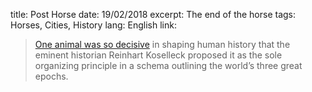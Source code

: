 title: Post Horse
date: 19/02/2018
excerpt: The end of the horse
tags: Horses, Cities, History
lang: English
link: 

>  [One animal was so decisive](https://www.washingtonpost.com/outlook/how-the-horse-helped-shape-our-world--at-great-expense-to-itself/2018/02/09/550b649c-0078-11e8-8acf-ad2991367d9d_story.html?utm_term=.df0162a89c4f) in shaping human history that the eminent historian Reinhart Koselleck proposed it as the sole organizing principle in a schema outlining the world’s three great epochs.

